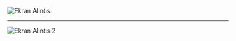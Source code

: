 ![Ekran Alıntısı](https://user-images.githubusercontent.com/89880316/145565233-c3a72c6e-d891-42cd-a762-f4034543897a.JPG)
**************************************************************************************************************************
![Ekran Alıntısı2](https://user-images.githubusercontent.com/89880316/145565245-0783bab1-4ff4-4700-ac20-17b8694d928e.JPG)
